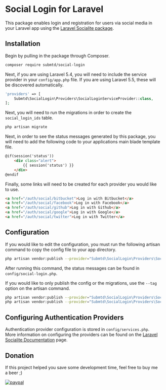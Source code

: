 # Social Login for Laravel

This package enables login and registration for users via social media in your Laravel app using the [Laravel Socialite package](https://laravel.com/docs/5.5/socialite).

## Installation

Begin by pulling in the package through Composer.

```bash
composer require submtd/social-login
```

Next, if you are using Laravel 5.4, you will need to include the service provider in your `config/app.php` file. If you are using Laravel 5.5, these will be discovered automatically.

```php
'providers' => [
    Submtd\SocialLogin\Providers\SocialLoginServiceProvider::class,
];
```

Next, you will need to run the migrations in order to create the `social_login_ids` table.

```bash
php artisan migrate
```

Next, in order to see the status messages generated by this package, you will need to add the following code to your applications main blade template file.

```html
@if(session('status'))
    <div class="alert">
        {{ session('status') }}
    </div>
@endif
```

Finally, some links will need to be created for each provider you would like to use.

```html
<a href="/auth/social/bitbucket">Log in with Bitbucket</a>
<a href="/auth/social/facebook">Log in with Facebook</a>
<a href="/auth/social/github">Log in with Github</a>
<a href="/auth/social/google">Log in with Google</a>
<a href="/auth/social/twitter">Log in with Twitter</a>
```

## Configuration

If you would like to edit the configuration, you must run the following artisan command to copy the config file to your app directory.

```bash
php artisan vendor:publish --provider="Submtd\SocialLogin\Providers\SocialLoginServiceProvider"
```

After running this command, the status messages can be found in `config/social-login.php`.

If you would like to only publish the config or the migrations, use the `--tag` option on the artisan command.

```bash
php artisan vendor:publish --provider="Submtd\SocialLogin\Providers\SocialLoginServiceProvider" --tag=config
php artisan vendor:publish --provider="Submtd\SocialLogin\Providers\SocialLoginServiceProvider" --tag=migrations
```

## Configuring Authentication Providers

Authentication provider configuration is stored in `config/services.php`. More information on configuring the providers can be found on the [Laravel Socialite Documentation](https://laravel.com/docs/5.5/socialite#configuration) page.

## Donation

If this project helped you save some development time, feel free to buy me a beer ;)

[![paypal](https://www.paypalobjects.com/en_US/i/btn/btn_donateCC_LG.gif)](https://www.paypal.com/cgi-bin/webscr?cmd=_s-xclick&hosted_button_id=G72FZ5PYP6EZU)
